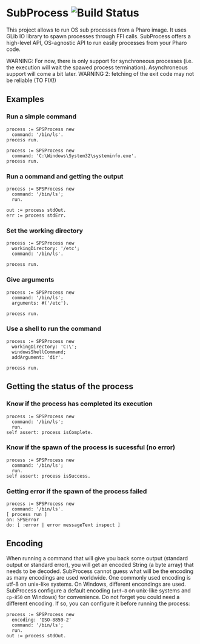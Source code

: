 # SubProcess ![Build Status](https://github.com/demarey/SubProcess/actions/workflows/main.yml/badge.svg)


This project allows to run OS sub processes from a Pharo image.
It uses GLib IO library to spawn processes through FFI calls.
SubProcess offers a high-level API, OS-agnostic API to run easily processes from your Pharo code.

WARNING: For now, there is only support for synchroneous processes (i.e. the execution will wait the spawed process termination). Asynchroneous support will come a bit later.
WARNING 2: fetching of the exit code may not be reliable (TO FIX!)

## Examples

### Run a simple command
```smalltalk
process := SPSProcess new
  command: '/bin/ls'.
process run.
 ```
  
```smalltalk
process := SPSProcess new
  command: 'C:\Windows\System32\systeminfo.exe'.
process run.
```
  
### Run a command and getting the output
```smalltalk
process := SPSProcess new
  command: '/bin/ls';
  run.
  
out := process stdOut.
err := process stdErr.
```
  
### Set the working directory
```smalltalk
process := SPSProcess new
  workingDirectory: '/etc';
  command: '/bin/ls'.
	
process run.
```
  
### Give arguments
```smalltalk
process := SPSProcess new
  command: '/bin/ls';
  arguments: #('/etc').
	
process run.
```
  
### Use a shell to run the command
```smalltalk
process := SPSProcess new
  workingDirectory: 'C:\';
  windowsShellCommand;
  addArgument: 'dir'.
  
process run.
```

## Getting the status of the process
### Know if the process has completed its execution
```smalltalk
process := SPSProcess new
  command: '/bin/ls';
  run.
self assert: process isComplete.
```
### Know if the spawn of the process is sucessful (no error)
```smalltalk
process := SPSProcess new
  command: '/bin/ls';
  run.
self assert: process isSuccess.
```
### Getting error if the spawn of the process failed
```smalltalk
process := SPSProcess new
  command: '/bin/ls'.
[ process run ]
on: SPSError
do: [ :error | error messageText inspect ]
```

## Encoding
When running a command that will give you back some output (standard output or standard error), you will get an encoded String (a byte array) that needs to be decoded. SubProcess cannot guess what will be the encoding as many encodings are used worldwide. One commonly used encoding is utf-8 on unix-like systems. On Windows, different encondings are used.
SubProcess configure a default encoding (`utf-8` on unix-like systems and `cp-850` on Windows) for convenience. Do not forget you could need a different encoding. If so, you can configure it before running the process:
```smalltalk
process := SPSProcess new
  encoding: 'ISO-8859-2'
  command: '/bin/ls';
  run.
out := process stdOut.
```
